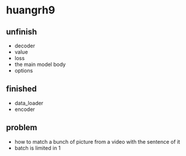 # huangrh9
## unfinish
 - decoder
 - value
 - loss
 - the main model body
 - options

## finished
 - data_loader
 - encoder


## problem
 - how to match a bunch of picture from a video with the sentence of it
 - batch is limited in 1